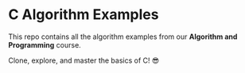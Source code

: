 # C Algorithm Examples

This repo contains all the algorithm examples from our **Algorithm and Programming** course.

Clone, explore, and master the basics of C! 😎
